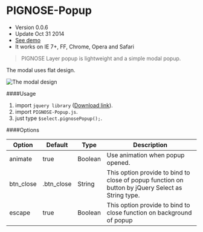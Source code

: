 PIGNOSE-Popup
==
* Version 0.0.6
* Update Oct 31 2014
* [See demo](http://www.pigno.se/barn/PIGNOSE-Popup/)
* It works on IE 7+, FF, Chrome, Opera and Safari

> PIGNOSE Layer popup is lightweight and a simple modal popup.

The modal uses flat design.

![The modal design](http://www.pigno.se/barn/PIGNOSE-Popup/assets/img/sample.jpg)

####Usage
1. import ```jquery library``` ([Download link](http://www.jquery.com/download/)).
2. import ```PIGNOSE-Popup.js```.
3. just type ```$select.pignosePopup();```.

####Options

| Option    | Default     | Type         | Description                                                                |
|-----------|-------------|--------------|----------------------------------------------------------------------------|
| animate   | true        | Boolean      | Use animation when popup opened.                                           |
| btn_close | .btn_close  | String       | This option provide to bind to close of popup function on button by jQuery Select as String type. |
| escape    | true        | Boolean      | This option provide to bind to close function on background of popup
